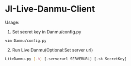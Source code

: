 # JI-Live-Danmu-Client

Usage:
1. Set secret key in Danmu/config.py
```bash
vim Danmu/config.py
```
2. Run Live Danmu(Optional:Set server url)
```bash
LiteDanmu.py [-h] [-serverurl SERVERURL] [-sk SecretKey]
```
